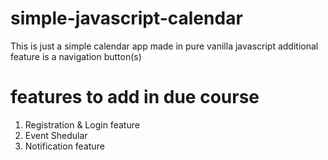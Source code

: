 # simple-javascript-calendar
This is just a simple calendar app made in pure vanilla javascript additional feature is a navigation button(s)

# features to add in due course
1) Registration & Login feature
2) Event Shedular
3) Notification feature
